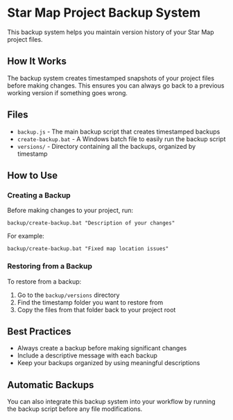 # Star Map Project Backup System

This backup system helps you maintain version history of your Star Map project files.

## How It Works

The backup system creates timestamped snapshots of your project files before making changes. This ensures you can always go back to a previous working version if something goes wrong.

## Files

- `backup.js` - The main backup script that creates timestamped backups
- `create-backup.bat` - A Windows batch file to easily run the backup script
- `versions/` - Directory containing all the backups, organized by timestamp

## How to Use

### Creating a Backup

Before making changes to your project, run:

```
backup/create-backup.bat "Description of your changes"
```

For example:
```
backup/create-backup.bat "Fixed map location issues"
```

### Restoring from a Backup

To restore from a backup:

1. Go to the `backup/versions` directory
2. Find the timestamp folder you want to restore from
3. Copy the files from that folder back to your project root

## Best Practices

- Always create a backup before making significant changes
- Include a descriptive message with each backup
- Keep your backups organized by using meaningful descriptions

## Automatic Backups

You can also integrate this backup system into your workflow by running the backup script before any file modifications.
